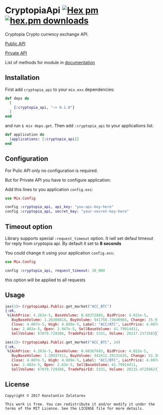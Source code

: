 # CryptopiaApi [![Hex pm](http://img.shields.io/hexpm/v/cryptopia_api.svg?style=flat)](https://hex.pm/packages/cryptopia_api) [![hex.pm downloads](https://img.shields.io/hexpm/dt/cryptopia_api.svg?style=flat)](https://hex.pm/packages/cryptopia_api)

Cryptopia Crypto currency exchange API.

[Public API](https://www.cryptopia.co.nz/Forum/Thread/255)

[Private API](https://www.cryptopia.co.nz/Forum/Thread/256)

List of methods for module in [documentation](https://hexdocs.pm/cryptopia_api/api-reference.html)

## Installation

First add `cryptopia_api` to your `mix.exs` dependencies:

```elixir
def deps do
  [
    {:cryptopia_api, "~> 0.1.0"}
  ]
end
```

and run `$ mix deps.get`. Then add `:cryptopia_api` to your applications list.

```elixir
def application do
  [applications: [:cryptopia_api]]
end
```

## Configuration

For Pulic API only no configuration is required.

But for Private API you have to configure application:

Add this lines to you application `config.exs`:

```elixir
use Mix.Config

config :cryptopia_api, api_key: "you-api-key-here"
config :cryptopia_api, secret_key: "your-secret-key-here"
```

## Timeout option
Library supports special `:request_timeout` option. 
It iwll set defaul timeout for reply from cryptopia api. 
By default it set to **8 seconds**

You could change it using your application `config.exs`:

```elixir
use Mix.Config

config :cryptopia_api, request_timeout: 10_000
```

this option will be applied to all requests

## Usage

```elixir
iex(1)> CryptopiaApi.Public.get_market("ACC_BTC")
{:ok,
 %{AskPrice: 4.263e-5, BaseVolume: 0.68372883, BidPrice: 4.021e-5,
   BuyBaseVolume: 1.26308814, BuyVolume: 941758.73640983, Change: 35.97,
   Close: 4.007e-5, High: 4.809e-5, Label: "ACC/BTC", LastPrice: 4.007e-5,
   Low: 2.402e-5, Open: 2.947e-5, SellBaseVolume: 41.79914411,
   SellVolume: 67079.729386, TradePairId: 5331, Volume: 20217.2373583}}

iex(2)> CryptopiaApi.Public.get_market("ACC_BTC", 24)
{:ok,
 %{AskPrice: 4.263e-5, BaseVolume: 0.68367683, BidPrice: 4.022e-5,
   BuyBaseVolume: 1.28937411, BuyVolume: 942412.29131635, Change: 52.36,
   Close: 4.007e-5, High: 4.809e-5, Label: "ACC/BTC", LastPrice: 4.007e-5,
   Low: 2.402e-5, Open: 2.63e-5, SellBaseVolume: 41.79914411,
   SellVolume: 67079.729386, TradePairId: 5331, Volume: 20215.47258623}}
```

## License

    Copyright © 2017 Konstantin Zolotarev

    This work is free. You can redistribute it and/or modify it under the
    terms of the MIT License. See the LICENSE file for more details.
